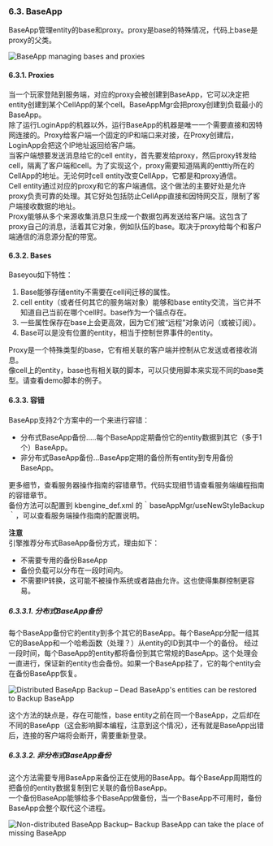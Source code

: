 ### 6.3. BaseApp
BaseApp管理entity的base和proxy。proxy是base的特殊情况，代码上base是proxy的父类。  

![BaseApp managing bases and proxies]()  

#### 6.3.1. Proxies
当一个玩家登陆到服务端，对应的proxy会被创建到BaseApp，它可以决定把entity创建到某个CellApp的某个cell。BaseAppMgr会把proxy创建到负载最小的BaseApp。  
除了运行LoginApp的机器以外，运行BaseApp的机器是唯一一个需要直接和因特网连接的。Proxy给客户端一个固定的IP和端口来对接，在Proxy创建后，LoginApp会把这个IP地址返回给客户端。  
当客户端想要发送消息给它的cell entity，首先要发给proxy，然后proxy转发给cell，隔离了客户端和cell。为了实现这个，proxy需要知道隔离的enttiy所在的CellApp的地址。无论何时cell entity改变CellApp，它都是和proxy通信。  
Cell entity通过对应的proxy和它的客户端通信。这个做法的主要好处是允许proxy负责可靠的处理。其它好处包括防止CellApp直接和因特网交互，限制了客户端接收数据的地址。  
Proxy能够从多个来源收集消息只生成一个数据包再发送给客户端。这包含了proxy自己的消息，活着其它对象，例如队伍的base。取决于proxy给每个和客户端通信的消息源分配的带宽。

#### 6.3.2. Bases
Baseyou如下特性：  

1. Base能够存储entity不需要在cell间迁移的属性。  
2. cell entity（或者任何其它的服务端对象）能够和base entity交流，当它并不知道自己当前在哪个cell时。base作为一个锚点存在。  
3. 一些属性保存在base上会更高效，因为它们被“远程”对象访问（或被订阅）。  
4. Base可以是没有位置的entity，相当于控制世界事件的entity。  

Proxy是一个特殊类型的base，它有相关联的客户端并控制从它发送或者接收消息。  
像cell上的entity，base也有相关联的脚本，可以只使用脚本来实现不同的base类型。请查看demo脚本的例子。

#### 6.3.3. 容错
BaseApp支持2个方案中的一个来进行容错：  

* 分布式BaseApp备份.....每个BaseApp定期备份它的entity数据到其它（多于1个）BaseApp。  
* 非分布式BaseApp备份...BaseApp定期的备份所有entity到专用备份BaseApp。  

更多细节，查看服务器操作指南的容错章节。代码实现细节请查看服务端编程指南的容错章节。  
备份方法可以配置到 kbengine_def.xml 的｀baseAppMgr/useNewStyleBackup｀，可以查看服务端操作指南的配置说明。  

**注意**  
引擎推荐分布式BaseApp备份方式，理由如下：  

* 不需要专用的备份BaseApp
* 备份负载可以分布在一段时间内。
* 不需要IP转换，这可能不被操作系统或者路由允许。这也使得集群控制更容易。  

##### 6.3.3.1. 分布式BaseApp备份
每个BaseApp备份它的entity到多个其它的BaseApp。每个BaseApp分配一组其它的BaseApp和一个哈希函数（处理？）从entity的ID到其中一个的备份。 
经过一段时间，每个BaseApp的entity都将备份到其它常规的BaseApp。这个处理会一直进行，保证新的entity也会备份。如果一个BaseApp挂了，它的每个entity会在备份BaseApp恢复。  

![Distributed BaseApp Backup – Dead BaseApp's entities can be restored to Backup BaseApp]()

这个方法的缺点是，存在可能性，base entity之前在同一个BaseApp，之后却在不同的BaseApp（这会影响脚本编程，注意到这个情况），还有就是BaseApp出错后，连接的客户端将会断开，需要重新登录。  

##### 6.3.3.2. 非分布式BaseApp备份
这个方法需要专用BaseApp来备份正在使用的BaseApp。每个BaseApp周期性的把备份的entity数据复制到它关联的备份BaseApp。  
一个备份BaseApp能够给多个BaseApp做备份，当一个BaseApp不可用时，备份BaseApp会整个取代这个进程。  

![Non-distributed BaseApp Backup– Backup BaseApp can take the place of missing BaseApp]()
